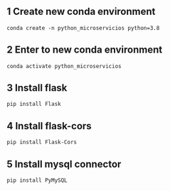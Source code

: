## 1 Create new conda environment
```
conda create -n python_microservicios python=3.8
```

## 2 Enter to new conda environment
```
conda activate python_microservicios
```

## 3 Install flask
```
pip install Flask
```
## 4 Install flask-cors
```
pip install Flask-Cors
```

## 5 Install mysql connector
```
pip install PyMySQL
```